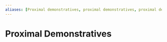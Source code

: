 ```yaml
---
aliases: [Proximal demonstratives, proximal demonstratives, proximal demonstrative]
---
```

# Proximal Demonstratives